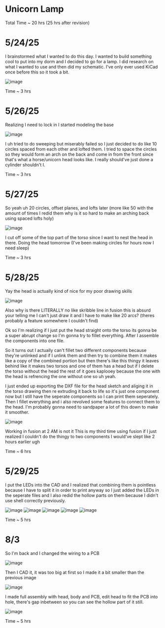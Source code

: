 # Unicorn Lamp
Total Time ~ 20 hrs (25 hrs after revision)
# 5/24/25
I brainstormed what I wanted to do this day. I wanted to build something cool to put into my dorm and I decided to go for a lamp. I did research on what I wanted to use and then did my schematic. I've only ever used KiCad once before this so it took a bit.

![image](https://github.com/Hobonker/Unicorn-Lamp-Highway/blob/main/Images/Unicorn%20Lamp%20Schematic.png)

Time ~ 3 hrs

# 5/26/25
Realizing I need to lock in I started modeling the base

![image](https://github.com/Hobonker/Unicorn-Lamp-Highway/blob/main/Images/Torso%20Bottom.png)

I uh tried to do sweeping but miserably failed so I just decided to do like 10 circles spaced from each other and lofted them. I tried to space the circles so they would form an arch on the back and come in from the front since that's what a horse/unicorn head looks like. I really should've just done a cylinder shouldn't I.

Time ~ 3 hrs

# 5/27/25
So yeah uh 20 circles, offset planes, and lofts later (more like 50 with the amount of times I redid them why is it so hard to make an arching back using spaced lofts holy)

![image](https://github.com/Hobonker/Unicorn-Lamp-Highway/blob/main/Images/Lamp%20Torso.png)

I cut off some of the top part of the torso since I want to nest the head in there. Doing the head tomorrow (I've been making circles for hours now I need sleep)

Time ~ 3 hrs

# 5/28/25 
Yay the head is actually kind of nice for my poor drawing skills

![image](https://github.com/Hobonker/Unicorn-Lamp-Highway/blob/main/Images/Lamp%20Head.png)

Also why is there LITERALLY no like skribble line in fusion this is absurd your telling me I can't just draw it and I have to make like 20 arcs? (theres probably a feature somewhere I couldn't find)

Ok so I'm realizing if I just put the head straight onto the torso its gonna be a super abrupt change so I'm gonna try to fillet everything. After I assemble the components into one file.

So it turns out I actually can't fillet two different components because they're unlinked and if I unlink them and then try to combine them it makes like a copy of the combined portion but then there's like this thingy it leaves behind like it makes two torsos and one of them has a head but if I delete the torso without the head the rest of it goes kaplooey because the one with the head is refrencing the one without one so uh yeah.

I just ended up exporting the DXF file for the head sketch and aliging it in the torso drawing then re extruding it back to life so it's just one component now but I still have the seperate components so I can print them seperately. Then I fillet everything and i also revolved some features to connect them to the head. I'm probably gonna need to sandpaper a lot of this down to make it smoother.

![image](https://github.com/Hobonker/Unicorn-Lamp-Highway/blob/main/Images/unicornlampbody.png)

Working in fusion at 2 AM is not it
This is my third time using fusion if I just realized I couldn't do the thingy to two components I would've slept like 2 hours earlier ugh

Time ~ 6 hrs

# 5/29/25

I put the LEDs into the CAD and I realized that combining them is pointless because I have to split it in order to print anyway so I just added the LEDs in the seperate files and I also redid the hollow parts on them because I didn't use shell correctly previously.

![image](https://github.com/Hobonker/Unicorn-Lamp-Highway/blob/main/Images/Hollow%20Head%20Unicorn.png)
![image](https://github.com/Hobonker/Unicorn-Lamp-Highway/blob/main/Images/LED%20Circuits.png)
![image](https://github.com/Hobonker/Unicorn-Lamp-Highway/blob/main/Images/Hollow%20Torso1.png)
![image](https://github.com/Hobonker/Unicorn-Lamp-Highway/blob/main/Images/Hollow%20Torso2.png)
![image](https://github.com/Hobonker/Unicorn-Lamp-Highway/blob/main/Images/Hollow%20Head%20Connection.png)

Time ~ 5 hrs

# 8/3

So I'm back and I changed the wiring to a PCB 

![image](https://github.com/Hobonker/Unicorn-Lamp-Highway/blob/main/Images/KiCad%20PCB.png)

Then I CAD it, it was too big at first so I made it a bit smaller than the previous image

![image](https://github.com/Hobonker/Unicorn-Lamp-Highway/blob/main/Images/Unilamp%20PCB.png)

I made full assembly with head, body and PCB, edit head to fit the PCB into hole, there's gap inbetween so you can see the hollow part of it still.

![image](https://github.com/Hobonker/Unicorn-Lamp-Highway/blob/main/Images/Full%20Assembled.png)

Time ~ 5 hrs
